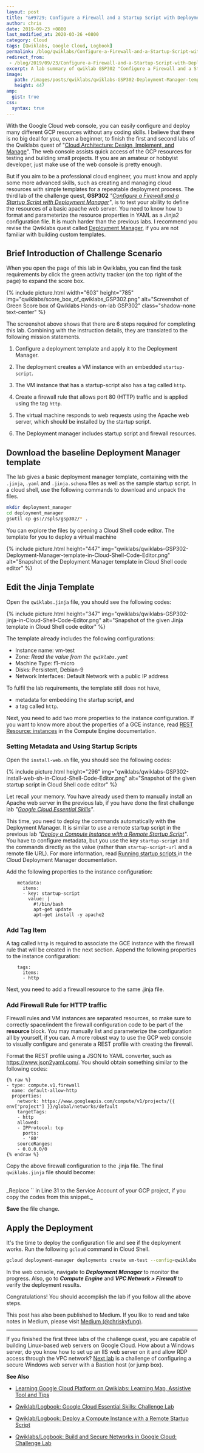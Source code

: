 ```yaml
---
layout: post
title: "&#9729; Configure a Firewall and a Startup Script with Deployment Manager"
author: chris
date: 2019-09-23 +0800
last_modified_at: 2020-03-26 +0800
category: Cloud
tags: [Qwiklabs, Google Cloud, Logbook]
permalink: /blog/qwiklabs/Configure-a-Firewall-and-a-Startup-Script-with-Deployment-Manager
redirect_from:
 - /blog/2019/09/23/Configure-a-Firewall-and-a-Startup-Script-with-Deployment-Manager
excerpt: A lab summary of qwiklab GSP302 "Configure a Firewall and a Startup Script with Deployment Manager" | 1. Download the baseline Deployment Manager template | 2. Edit the Jinja Template | 3. Setting Metadata and Using Startup Scripts | 4. Apply the Deployment
image: 
   path: /images/posts/qwiklabs/qwiklabs-GSP302-Deployment-Manager-template-in-Cloud-Shell-Code-Editor.png
   height: 447
amp:
  gist: true
css:
  syntax: true
---
```


With the Google Cloud web console, you can easily configure and deploy many different GCP resources without any coding skills. I believe that there is no big deal for you, even a beginner, to finish the first and second labs of the Qwiklabs quest of "[Cloud Architecture: Design, Implement, and Manage](https://google.qwiklabs.com/quests/124)". The web console assists quick access of the GCP resources for testing and building small projects. If you are an amateur or hobbyist developer, just make use of the web console is pretty enough.

But if you aim to be a professional cloud engineer, you must know and apply some more advanced skills, such as creating and managing cloud resources with simple templates for a repeatable deployment process. The third lab of the challenge quest, **GSP302** _"[Configure a Firewall and a Startup Script with Deployment Manager](https://www.qwiklabs.com/focuses/1736?parent=catalog)"_, is to test your ability to define the resources of a basic apache web server. You need to know how to format and parameterize the resource properties in YAML as a Jinja2 configuration file. It is much harder than the previous labs. I recommend you revise
the Qwiklabs quest called [Deployment Manager](https://www.qwiklabs.com/quests/30), if you are not familiar with building custom templates.

## Brief Introduction of Challenge Scenario

When you open the page of this lab in Qwiklabs, you can find the task requirements by click the green activity tracker (on the top right of the page) to expand the score box.

{% include picture.html width="603" height="785"
img="qwiklabs/score_box_of_qwiklabs_GSP302.png" alt="Screenshot of Green Score box of Qwiklabs Hands-on-lab GSP302" class="shadow-none text-center" %}

The screenshot above shows that there are 6 steps required for completing this lab. Combining with the instruction details, they are translated to the following mission statements.

1. Configure a deployment template and apply it to the Deployment Manager.

2. The deployment creates a VM instance with an embedded `startup-script`.

3. The VM instance that has a startup-script also has a tag called `http`.

4. Create a firewall rule that allows port 80 (HTTP) traffic and is applied using the tag `http`.

5. The virtual machine responds to web requests using the Apache web server, which should be installed by the startup script.

6. The Deployment manager includes startup script and firewall resources.

## Download the baseline Deployment Manager template

The lab gives a basic deployment manager template, containing with the `.jinja`, `.yaml` and `.jinja.schema` files as well as the sample startup script. In a cloud shell, use the following commands to download and unpack the files.

```bash
mkdir deployment_manager
cd deployment_manager
gsutil cp gs://spls/gsp302/* .
```

You can explore the files by opening a Cloud Shell code editor. The template for you to deploy a virtual machine

{% include picture.html height="447"
img="qwiklabs/qwiklabs-GSP302-Deployment-Manager-template-in-Cloud-Shell-Code-Editor.png" alt="Snapshot of the Deployment Manager template in Cloud Shell code editor" %}

## Edit the Jinja Template

Open the `qwiklabs.jinja` file, you should see the following codes:

{% include picture.html height="347"
img="qwiklabs/qwiklabs-GSP302-jinja-in-Cloud-Shell-Code-Editor.png" alt="Snapshot of the given Jinja template in Cloud Shell code editor" %}

The template already includes the following configurations:
- Instance name: vm-test
- Zone: _Read the value from the `qwiklabs.yaml`_
- Machine Type: f1-micro
- Disks: Persistent, Debian-9
- Network Interfaces: Default Network with a public IP address

To fulfil the lab requirements, the template still does not have,
- metadata for embedding the startup script, and
- a tag called `http`.

Next, you need to add two more properties to the instance configuration. If you want to know more about the properties of a GCE instance, read [REST Resource: instances](https://cloud.google.com/compute/docs/reference/rest/v1/instances) in the Compute Engine documentation.

### Setting Metadata and Using Startup Scripts

Open the `install-web.sh` file, you should see the following codes:

{% include picture.html height="296"
img="qwiklabs/qwiklabs-GSP302-install-web-sh-in-Cloud-Shell-Code-Editor.png" alt="Snapshot of the given startup script in Cloud Shell code editor" %}

Let recall your memory. You have already used them to manually install an Apache web server in the previous lab, if you have done the first challenge lab _"[Google Cloud Essential Skills](/blog/qwiklabs/Google-Cloud-Essential-Skills-Challenge-Lab)"_.

This time, you need to deploy the commands automatically with the Deployment Manager. It is similar to use a remote startup script in the previous lab _"[Deploy a Compute Instance with a Remote Startup Script](/blog/qwiklabs/Deploy-a-Compute-Instance-with-a-Remote-Startup-Script)"_. You have to configure metadata, but you use the key `startup-script` and the commands directly as the value (rather than `startup-script-url` and a remote file URL). For more information, read [Running startup scripts
](https://cloud.google.com/compute/docs/startupscript) in the Cloud Deployment Manager documentation.

Add the following properties to the instance configuration:

```jinja
    metadata:
      items:
      - key: startup-script
        value: |
          #!/bin/bash
          apt-get update
          apt-get install -y apache2
```

### Add Tag Item

A tag called `http` is required to associate the GCE instance with the firewall rule that will be created in the next section. Append the following properties to the instance configuration:

```jinja
    tags:
      items:
      - http
```

Next, you need to add a firewall resource to the same .jinja file.

### Add Firewall Rule for HTTP traffic

Firewall rules and VM instances are separated resources, so make sure to correctly space/indent the firewall configuration code to be part of the **resource** block. You may manually list and parameterize the configuration all by yourself, if you can. A more robust way to use the GCP web console to visually configure and generate a REST profile with creating the firewall.

Format the REST profile using a JSON to YAML converter, such as https://www.json2yaml.com/. You should obtain something similar to the following codes:

```jinja
{% raw %}
- type: compute.v1.firewall
  name: default-allow-http
  properties:
    network: https://www.googleapis.com/compute/v1/projects/{{ env["project"] }}/global/networks/default
    targetTags:
    - http
    allowed:
    - IPProtocol: tcp
      ports:
      - '80'
    sourceRanges:
    - 0.0.0.0/0
{% endraw %}
```

Copy the above firewall configuration to the .jinja file. The final `qwiklabs.jinja` file should become:

<amp-gist data-gistid="245e0eb142df08d97f42717ea188be72" data-file="qwiklabs.jinja" layout="fixed-height" height="1196"></amp-gist>

<br>
_Replace `<YOUR-SERVICE-ACCOUNT-EMAIL>` in Line 31 to the Service Account of your GCP project, if you copy the codes from this snippet._

**Save** the file change.

## Apply the Deployment

It's the time to deploy the configuration file and see if the deployment works.
Run the following `gcloud` command in Cloud Shell.

```bash
gcloud deployment-manager deployments create vm-test --config=qwiklabs.yaml
```

In the web console, navigate to **_Deployment Manager_** to monitor the progress. Also, go to **_Compute Engine_** and **_VPC Network > Firewall_** to verify the deployment results.

Congratulations! You should accomplish the lab if you follow all the above steps.

This post has also been published to Medium. If you like to read and take notes in Medium, please visit [Medium (@chriskyfung)](https://medium.com/@chriskyfung/qwiklab-logbook-configure-a-firewall-and-a-startup-script-with-deployment-manager-342f822e5595).

* * *

If you finished the first three labs of the challenge quest, you are capable of building Linux-based web servers on Google Cloud. How about a Windows server, do you know how to set up an IIS web server on it and allow RDP access through the VPC network? [Next lab](https://chriskyfung.github.io/blog/qwiklabs/Configure-Windows-Bastion-Host-with-Terraform-on-GCP) is a challenge of configuring a secure Windows web server with a Bastion host (or jump box).

**See Also**

- [Learning Google Cloud Platform on Qwiklabs: Learning Map, Assistive Tool and Tips](/blog/qwiklabs/Qwiklabs-User-Tips-for-Learning_Google_Cloud_Platform)

- [Qwiklab/Logbook: Google Cloud Essential Skills: Challenge Lab](/blog/qwiklabs/Google-Cloud-Essential-Skills-Challenge-Lab)

- [Qwiklab/Logbook: Deploy a Compute Instance with a Remote Startup Script](/blog/qwiklabs/Deploy-a-Compute-Instance-with-a-Remote-Startup-Script)

- [Qwiklabs/Logbook: Build and Secure Networks in Google Cloud: Challenge Lab](/blog/qwiklabs/Build-and-Secure-Networks-in-Google-Cloud-Challenge-Lab)
